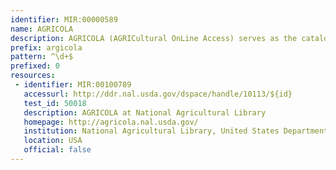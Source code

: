 ```yaml
---
identifier: MIR:00000589
name: AGRICOLA
description: AGRICOLA (AGRICultural OnLine Access) serves as the catalog and index to the collections of the National Agricultural Library, as well as a primary public source for world-wide access to agricultural information. The database covers materials in all formats and periods, including printed works from as far back as the 15th century.
prefix: argicola
pattern: ^\d+$
prefixed: 0
resources:
 - identifier: MIR:00100789
   accessurl: http://ddr.nal.usda.gov/dspace/handle/10113/${id}
   test_id: 50018
   description: AGRICOLA at National Agricultural Library
   homepage: http://agricola.nal.usda.gov/
   institution: National Agricultural Library, United States Department of Agriculture
   location: USA
   official: false
---
```

